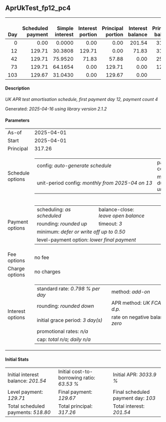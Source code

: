 <h2>AprUkTest_fp12_pc4</h2>
<table>
    <thead style="vertical-align: bottom;">
        <th style="text-align: right;">Day</th>
        <th style="text-align: right;">Scheduled payment</th>
        <th style="text-align: right;">Simple interest</th>
        <th style="text-align: right;">Interest portion</th>
        <th style="text-align: right;">Principal portion</th>
        <th style="text-align: right;">Interest balance</th>
        <th style="text-align: right;">Principal balance</th>
        <th style="text-align: right;">Total simple interest</th>
        <th style="text-align: right;">Total interest</th>
        <th style="text-align: right;">Total principal</th>
    </thead>
    <tr style="text-align: right;">
        <td class="ci00">0</td>
        <td class="ci01" style="white-space: nowrap;">0.00</td>
        <td class="ci02">0.0000</td>
        <td class="ci03">0.00</td>
        <td class="ci04">0.00</td>
        <td class="ci05">201.54</td>
        <td class="ci06">317.26</td>
        <td class="ci07">0.0000</td>
        <td class="ci08">0.00</td>
        <td class="ci09">0.00</td>
    </tr>
    <tr style="text-align: right;">
        <td class="ci00">12</td>
        <td class="ci01" style="white-space: nowrap;">129.71</td>
        <td class="ci02">30.3808</td>
        <td class="ci03">129.71</td>
        <td class="ci04">0.00</td>
        <td class="ci05">71.83</td>
        <td class="ci06">317.26</td>
        <td class="ci07">30.3808</td>
        <td class="ci08">129.71</td>
        <td class="ci09">0.00</td>
    </tr>
    <tr style="text-align: right;">
        <td class="ci00">42</td>
        <td class="ci01" style="white-space: nowrap;">129.71</td>
        <td class="ci02">75.9520</td>
        <td class="ci03">71.83</td>
        <td class="ci04">57.88</td>
        <td class="ci05">0.00</td>
        <td class="ci06">259.38</td>
        <td class="ci07">106.3329</td>
        <td class="ci08">201.54</td>
        <td class="ci09">57.88</td>
    </tr>
    <tr style="text-align: right;">
        <td class="ci00">73</td>
        <td class="ci01" style="white-space: nowrap;">129.71</td>
        <td class="ci02">64.1654</td>
        <td class="ci03">0.00</td>
        <td class="ci04">129.71</td>
        <td class="ci05">0.00</td>
        <td class="ci06">129.67</td>
        <td class="ci07">170.4983</td>
        <td class="ci08">201.54</td>
        <td class="ci09">187.59</td>
    </tr>
    <tr style="text-align: right;">
        <td class="ci00">103</td>
        <td class="ci01" style="white-space: nowrap;">129.67</td>
        <td class="ci02">31.0430</td>
        <td class="ci03">0.00</td>
        <td class="ci04">129.67</td>
        <td class="ci05">0.00</td>
        <td class="ci06">0.00</td>
        <td class="ci07">201.5413</td>
        <td class="ci08">201.54</td>
        <td class="ci09">317.26</td>
    </tr>
</table>
<h4>Description</h4>
<p><i>UK APR test amortisation schedule, first payment day 12, payment count 4</i></p>
<p>Generated: <i>2025-04-16 using library version 2.1.2</i></p>
<h4>Parameters</h4>
<table>
    <tr>
        <td>As-of</td>
        <td>2025-04-01</td>
    </tr>
    <tr>
        <td>Start</td>
        <td>2025-04-01</td>
    </tr>
    <tr>
        <td>Principal</td>
        <td>317.26</td>
    </tr>
    <tr>
        <td>Schedule options</td>
        <td>
            <table>
                <tr>
                    <td>config: <i>auto-generate schedule</i></td>
                    <td>payment count: <i>4</i></td>
                </tr>
                <tr>
                    <td style="white-space: nowrap;">unit-period config: <i>monthly from 2025-04 on 13</i></td>
                    <td>max duration: <i>unlimited</i></td>
                </tr>
            </table>
        </td>
    </tr>
    <tr>
        <td>Payment options</td>
        <td>
            <table>
                <tr>
                    <td>scheduling: <i>as scheduled</i></td>
                    <td>balance-close: <i>leave&nbsp;open&nbsp;balance</i></td>
                </tr>
                <tr>
                    <td>rounding: <i>rounded up</i></td>
                    <td>timeout: <i>3</i></td>
                </tr>
                <tr>
                    <td colspan='2'>minimum: <i>defer&nbsp;or&nbsp;write&nbsp;off&nbsp;up&nbsp;to&nbsp;0.50</i></td>
                </tr>
                <tr>
                    <td colspan='2'>level-payment option: <i>lower&nbsp;final&nbsp;payment</i></td>
                </tr>
            </table>
        </td>
    </tr>
    <tr>
        <td>Fee options</td>
        <td>no fee
        </td>
    </tr>
    <tr>
        <td>Charge options</td>
        <td>no charges
        </td>
    </tr>
    <tr>
        <td>Interest options</td>
        <td>
            <table>
                <tr>
                    <td>standard rate: <i>0.798 % per day</i></td>
                    <td>method: <i>add-on</i></td>
                </tr>
                <tr>
                    <td>rounding: <i>rounded down</i></td>
                    <td>APR method: <i>UK FCA to 1 d.p.</i></td>
                </tr>
                <tr>
                    <td>initial grace period: <i>3 day(s)</i></td>
                    <td>rate on negative balance: <i>zero</i></td>
                </tr>
                <tr>
                    <td colspan="2">promotional rates: <i><i>n/a</i></i></td>
                </tr>
                <tr>
                    <td colspan="2">cap: <i>total <i>n/a</i>; daily <i>n/a</i></td>
                </tr>
            </table>
        </td>
    </tr>
</table>
<h4>Initial Stats</h4>
<table>
    <tr>
        <td>Initial interest balance: <i>201.54</i></td>
        <td>Initial cost-to-borrowing ratio: <i>63.53 %</i></td>
        <td>Initial APR: <i>3033.9 %</i></td>
    </tr>
    <tr>
        <td>Level payment: <i>129.71</i></td>
        <td>Final payment: <i>129.67</i></td>
        <td>Final scheduled payment day: <i>103</i></td>
    </tr>
    <tr>
        <td>Total scheduled payments: <i>518.80</i></td>
        <td>Total principal: <i>317.26</i></td>
        <td>Total interest: <i>201.54</i></td>
    </tr>
</table>
